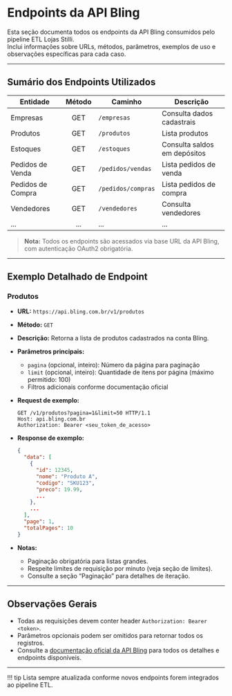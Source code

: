 # Endpoints da API Bling

Esta seção documenta todos os endpoints da API Bling consumidos pelo pipeline ETL Lojas Stilli.  
Inclui informações sobre URLs, métodos, parâmetros, exemplos de uso e observações específicas para cada caso.

---

## Sumário dos Endpoints Utilizados

| Entidade              | Método | Caminho                                 | Descrição                        |
|-----------------------|:------:|-----------------------------------------|----------------------------------|
| Empresas              | GET    | `/empresas`                             | Consulta dados cadastrais         |
| Produtos              | GET    | `/produtos`                             | Lista produtos                   |
| Estoques              | GET    | `/estoques`                             | Consulta saldos em depósitos     |
| Pedidos de Venda      | GET    | `/pedidos/vendas`                       | Lista pedidos de venda           |
| Pedidos de Compra     | GET    | `/pedidos/compras`                      | Lista pedidos de compra          |
| Vendedores            | GET    | `/vendedores`                           | Consulta vendedores              |
| ...                   | ...    | ...                                     | ...                              |

> **Nota:** Todos os endpoints são acessados via base URL da API Bling, com autenticação OAuth2 obrigatória.

---

## Exemplo Detalhado de Endpoint

### Produtos

- **URL:** `https://api.bling.com.br/v1/produtos`
- **Método:** `GET`
- **Descrição:** Retorna a lista de produtos cadastrados na conta Bling.
- **Parâmetros principais:**
    - `pagina` (opcional, inteiro): Número da página para paginação
    - `limit` (opcional, inteiro): Quantidade de itens por página (máximo permitido: 100)
    - Filtros adicionais conforme documentação oficial

- **Request de exemplo:**
    ```http
    GET /v1/produtos?pagina=1&limit=50 HTTP/1.1
    Host: api.bling.com.br
    Authorization: Bearer <seu_token_de_acesso>
    ```

- **Response de exemplo:**
    ```json
    {
      "data": [
        {
          "id": 12345,
          "nome": "Produto A",
          "codigo": "SKU123",
          "preco": 19.99,
          ...
        },
        ...
      ],
      "page": 1,
      "totalPages": 10
    }
    ```

- **Notas:**
    - Paginação obrigatória para listas grandes.
    - Respeite limites de requisição por minuto (veja seção de limites).
    - Consulte a seção “Paginação” para detalhes de iteração.

---

## Observações Gerais

- Todas as requisições devem conter header `Authorization: Bearer <token>`.
- Parâmetros opcionais podem ser omitidos para retornar todos os registros.
- Consulte a [documentação oficial da API Bling](https://developer.bling.com.br/bling-api#introdu%C3%A7%C3%A3o) para todos os detalhes e endpoints disponíveis.

---

!!! tip
    Lista sempre atualizada conforme novos endpoints forem integrados ao pipeline ETL.

